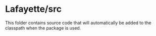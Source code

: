 # Lafayette/src

This folder contains source code that will automatically be added to the classpath when
the package is used.
